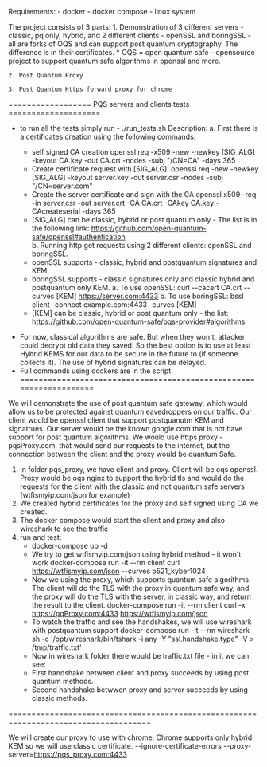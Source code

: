 Requirements:
    - docker
    - docker compose
    - linux system

The project consists of 3 parts:
    1. Demonstration of 3 different servers - classic, pq only, hybrid, and 2 different clients - openSSL and boringSSL - all are forks of OQS and can support post quantum cryptography. The difference is in their certificates.
    * OQS = open quantum safe - opensource project to support quantum safe algorithms in openssl and more.

    2. Post Quantum Proxy

    3. Post Quantum Https forward proxy for chrome

================== PQS servers and clients tests ====================
- to run all the tests simply run - ./run_tests.sh
Description:
a. First there is a certificates creation using the following commands:
    - self signed CA creation
    openssl req -x509 -new -newkey [SIG_ALG] -keyout CA.key -out CA.crt -nodes -subj "/CN=CA" -days 365
    - Create certificate request with [SIG_ALG]:
    openssl req -new -newkey [SIG_ALG] -keyout server.key -out server.csr -nodes -subj "/CN=server.com"
    - Create the server certificate and sign with the CA
    openssl x509 -req -in server.csr -out server.crt -CA CA.crt -CAkey CA.key -CAcreateserial -days 365

    * [SIG_ALG] can be classic, hybrid or post quantum only - The list is in the following link: https://github.com/open-quantum-safe/openssl#authentication      
b. Running http get requests using 2 different clients: openSSL and boringSSL.
    * openSSL supports - classic, hybrid and postquantum signatures and KEM.
    * boringSSL supports - classic signatures only and classic hybrid and postquantum only KEM.
    a. To use openSSL: curl --cacert CA.crt --curves [KEM] https://server.com:4433
    b. To use boringSSL: bssl client -connect example.com:4433 -curves [KEM]
    * [KEM] can be classic, hybrid or post quantum only - the list: https://github.com/open-quantum-safe/oqs-provider#algorithms.

* For now, classical algorithms are safe. But when they won't, attacker could decrypt old data they saved. So the best option is to use at least Hybrid KEMS for our data to be secure in the future to (if someone collects it). The use of hybrid signatures can be delayed.
* Full commands using dockers are in the script
===================================================================

We will demonstrate the use of post quantum safe gateway, which would allow us to be protected against quantum eavedroppers on our traffic.
Our client would be openssl client that support postquanutm KEM and signatrues.
Our server would be the known google.com that is not have support for post quantum algorithms.
We would use https proxy - pqsProxy.com, that would send our requests to the internet, but the connection between the client and the proxy would be quantum Safe.

1. In folder pqs_proxy, we have client and proxy. Client will be oqs openssl. Proxy would be oqs nginx to support the hybrid tls and would do the requests for the client with the classic and not quantum safe servers (wtfismyip.com/json for example)
2. We created hybrid certificates for the proxy and self signed using CA we created.
3. The docker compose would start the client and proxy and also wireshark to see the traffic
4. run and test:
    - docker-compose up -d
    - We try to get wtfismyip.com/json using hybrid method - it won't work 
    docker-compose run -it --rm client curl https://wtfismyip.com/json --curves p521_kyber1024
    - Now we using the proxy, which supports quantum safe algorithms. The client will do the TLS with the proxy in quantum safe way, and the proxy will do the TLS with the server, in classic way, and return the result to the client. 
    docker-compose run -it --rm client curl -x https://pqProxy.com:4433 https://wtfismyip.com/json
    - To watch the traffic and see the handshakes, we will use wireshark with postquantum support
    docker-compose run -it --rm wireshark sh -c  '/opt/wireshark/bin/tshark -i any -Y "ssl.handshake.type" -V > /tmp/traffic.txt'
    - Now in wireshark folder there would be traffic.txt file - in it we can see:
    * First handshake between client and proxy succeeds by using post quantum methods.
    * Second handshake betwwen proxy and server succeeds by using classic methods.

=====================================================================================

We will create our proxy to use with chrome. Chrome supports only hybrid KEM so we will use classic certificate.
 --ignore-certificate-errors --proxy-server=https://pqs_proxy.com:4433